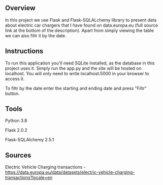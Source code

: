 
## **Overview**
In this project we use Flask and Flask-SQLALchemy library to present data about electric car chargers that I have found on data.europa.eu (full source link at the bottom of the description). Apart from simply viewing the table we can also filtr it by the date.
## **Instructions**
To run this application you'll need SQLite installed, as the database in this project uses it.
Simply run the app.py and the site will be hosted on localhost. You will only need to write localhost:5000 in your browser to access it.

To filtr by the date enter the starting and ending date and press "Filtr" button.
## **Tools**
Python 3.8

Flask 2.0.2

Flask-SQLAlchemy 2.5.1

## **Sources**
Electric Vehicle Charging transactions - https://data.europa.eu/data/datasets/electric-vehicle-charging-transactions?locale=en
